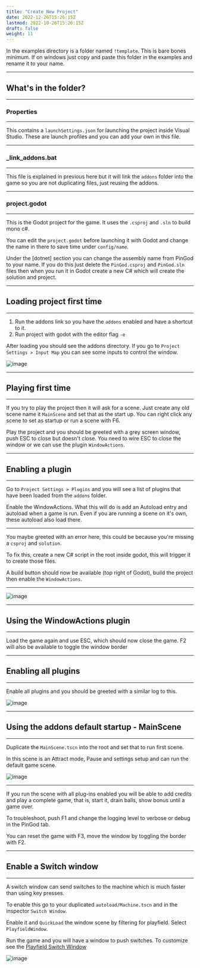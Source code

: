 ```yaml
---
title: "Create New Project"
date: 2022-12-26T15:26:15Z
lastmod: 2022-10-26T15:26:15Z
draft: false
weight: 11
---
```


In the examples directory is a folder named `!template`. This is bare bones minimum. If on windows just copy and paste this folder in the examples and rename it to your name.

---
## What's in the folder?
---
### Properties
---
This contains a `launchSettings.json` for launching the project inside Visual Studio. These are launch profiles and you can add your own in this file.

---
### _link_addons.bat
---
This file is explained in previous here but it will link the `addons` folder into the game so you are not duplicating files, just reusing the addons.

---
### project.godot
---
This is the Godot project for the game. It uses the `.csproj` and `.sln` to build mono c#.

You can edit the `project.godot` before launching it with Godot and change the name in there to save time under `config/name`.

Under the [dotnet] section you can change the assembly name from PinGod to your name. If you do this just delete the `PinGod.csproj` and `PinGod.sln` files then when you run it in Godot create a new C# which will create the solution and project.

---
## Loading project first time
---

1. Run the addons link so you have the `addons` enabled and have a shortcut to it.
2. Run project with godot with the editor flag `-e`

After loading you should see the addons directory. If you go to `Project Settings > Input Map` you can see some inputs to control the window.

![image](../../images/godot4-newproject/first-launch-inputmapping.jpg)

---
## Playing first time
---

If you try to play the project then it will ask for a scene. Just create any old scene name it `MainScene` and set that as the start up. You can right click any scene to set as startup or run a scene with F6.

Play the project and you should be greeted with a grey screen window, push ESC to close but doesn't close. You need to wire ESC to close the window or we can use the plugin `WindowActions`.

---
## Enabling a plugin
---

Go to `Project Settings > Plugins` and you will see a list of plugins that have been loaded from the `addons` folder.

Enable the WindowActions. What this will do is add an Autoload entry and autoload when a game is run. Even if you are running a scene on it's own, these autoload also load there.

---
You maybe greeted with an error here, this could be because you're missing a `csproj` and `solution`.

To fix this, create a new C# script in the root inside godot, this will trigger it to create those files.

A build button should now be available (top right of Godot), build the project then enable the `WindowActions`.

---

![image](../../images/godot4-newproject/enable-plugin-windowactions.jpg)

---
## Using the WindowActions plugin
---

Load the game again and use ESC, which should now close the game. F2 will also be available to toggle the window border

---
## Enabling all plugins
---

Enable all plugins and you should be greeted with a similar log to this.

![image](../../images/godot4-newproject/enable-all-plugins.jpg)

---
## Using the addons default startup - MainScene
---

Duplicate the `MainScene.tscn` into the root and set that to run first scene.

In this scene is an Attract mode, Pause and settings setup and can run the default game scene.

![image](../../images/godot4-newproject/mainscene-default.jpg)

---

If you run the scene with all plug-ins enabled you will be able to add credits and play a complete game, that is, start it, drain balls, show bonus until a game over.

To troubleshoot, push F1 and change the logging level to verbose or debug in the PinGod tab.

You can reset the game with F3, move the window by toggling the border with F2.


---
## Enable a Switch window
---
A switch window can send switches to the machine which is much faster than using key presses.

To enable this go to your duplicated `autoload/Machine.tscn` and in the inspector `Switch Window`.

Enable it and `QuickLoad` the window scene by filtering for playfield. Select `PlayfieldWindow`.

Run the game and you will have a window to push switches. To customize see the [Playfield Switch Window](../playfield-switch-window)

![image](../../images/godot4-newproject/machine-inspector.jpg)